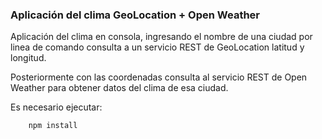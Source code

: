 
### Aplicación del clima GeoLocation + Open Weather

Aplicación del clima en consola, ingresando el nombre de una ciudad por linea de comando consulta a un servicio REST de GeoLocation latitud y longitud. 

Posteriormente con las coordenadas consulta al servicio REST de Open Weather para obtener datos del clima de esa ciudad.

Es necesario ejecutar:
```
    npm install 

```


